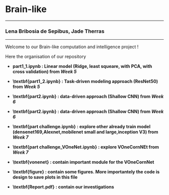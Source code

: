 # Brain-like

---
### Lena Bribosia de Sepibus, Jade Therras
---

Welcome to our Brain-like computation and intelligence project !

Here the organisation of our repository

* <b>part1_1.ipynb<b> : Linear model (Ridge, least squeare, with PCA, with cross validation) from _Week 5_
* \textbf{part1_2.ipynb} : Task-driven modeling approach (ResNet50) from _Week 5_
* \textbf{part2.ipynb} : data-driven approach (Shallow CNN) from _Week 6_
* \textbf{part2.ipynb} : data-driven approach (Shallow CNN) from _Week 6_
* \textbf{part challenge.ipynb} : explore other already train model (densenet169,Alexnet,mobilenet small and large,inception V3) from _Week 7_
* \textbf{part challenge_VOneNet.ipynb} : explore VOneCornNEt from _Week 7_

* \textbf{vonenet} : contain important module for the VOneCornNet
* \textbf{figure} : contain some figures. More importantely the code is design to save plots in this file
* \textbf{Report.pdf} : contain our investigations



